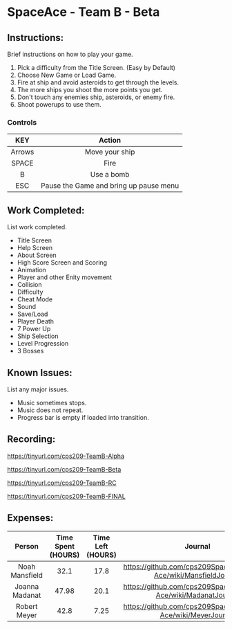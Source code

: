 # SpaceAce - Team B - Beta

## Instructions: 
Brief instructions on how to play your game.
1. Pick a difficulty from the Title Screen. (Easy by Default)
2. Choose New Game or Load Game.
3. Fire at ship and avoid asteroids to get through the levels.
4. The more ships you shoot the more points you get.
5. Don't touch any enemies ship, asteroids, or enemy fire.
6. Shoot powerups to use them.

### Controls
| KEY     | Action  |
| :---:   | :-: |
| Arrows  | Move your ship |
|SPACE    | Fire|
|B        | Use a bomb|
|ESC      | Pause the Game and bring up pause menu|



## Work Completed: 
List work completed.
* Title Screen
* Help Screen
* About Screen
* High Score Screen and Scoring
* Animation
* Player and other Enity movement
* Collision
* Difficulty
* Cheat Mode
* Sound
* Save/Load
* Player Death
* 7 Power Up
* Ship Selection
* Level Progression
* 3 Bosses


## Known Issues: 
List any major issues.
* Music sometimes stops.
* Music does not repeat.
* Progress bar is empty if loaded into transition.

## Recording: 
https://tinyurl.com/cps209-TeamB-Alpha

https://tinyurl.com/cps209-TeamB-Beta

https://tinyurl.com/cps209-TeamB-RC

https://tinyurl.com/cps209-TeamB-FINAL

## Expenses: 


| Person| Time Spent (HOURS)  | Time Left (HOURS)|Journal|
| :---:   | :---:   | :---: | :---:|
| Noah Mansfield  |32.1|17.8|https://github.com/cps209SpaceAce/Space-Ace/wiki/MansfieldJournal|
| Joanna Madanat  |47.98|20.1|https://github.com/cps209SpaceAce/Space-Ace/wiki/MadanatJournal|
| Robert Meyer    |42.8|7.25|https://github.com/cps209SpaceAce/Space-Ace/wiki/MeyerJournal|

